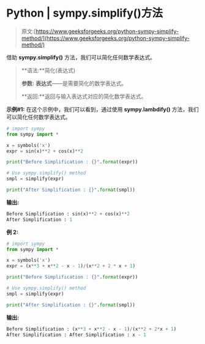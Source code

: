 # Python | sympy.simplify()方法

> 原文:[https://www.geeksforgeeks.org/python-sympy-simplify-method/](https://www.geeksforgeeks.org/python-sympy-simplify-method/)

借助 **sympy.simplify()** 方法，我们可以简化任何数学表达式。

> **语法:**简化(表达式)
> 
> **参数:**
> **表达式**——是需要简化的数学表达式。
> 
> **返回:**返回与输入表达式对应的简化数学表达式。

**示例#1:**
在这个示例中，我们可以看到，通过使用 **sympy.lambdify()** 方法，我们可以简化任何数学表达式。

```py
# import sympy
from sympy import * 

x = symbols('x')
expr = sin(x)**2 + cos(x)**2

print("Before Simplification : {}".format(expr))

# Use sympy.simplify() method
smpl = simplify(expr) 

print("After Simplification : {}".format(smpl)) 
```

**输出:**

```py
Before Simplification : sin(x)**2 + cos(x)**2
After Simplification : 1

```

**例 2:**

```py
# import sympy
from sympy import * 

x = symbols('x')
expr = (x**3 + x**2 - x - 1)/(x**2 + 2 * x + 1)

print("Before Simplification : {}".format(expr))

# Use sympy.simplify() method
smpl = simplify(expr) 

print("After Simplification : {}".format(smpl)) 
```

**输出:**

```py
Before Simplification : (x**3 + x**2 - x - 1)/(x**2 + 2*x + 1)
After Simplification : After Simplification : x - 1

```